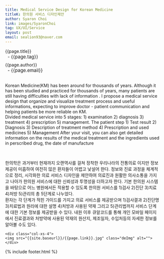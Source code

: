 ```yaml
---
title: Medical Service Design for Korean Medicine
titleK: 한의원 서비스 디자인제안
author: Syaron Choi
link: images/SyaronChoi
tag: UX/UI/Service
layout: post
email: sealion93@naver.com
---	
```


<div class="container">

<div class="deDep">
{{page.title}}<br>
<p style="font-size:15px; margin:0px; padding:0px 0px 0px 8px; margin:0px 0px 8px 0px;">- {{page.tag}}</p>
{{page.author}}<br>
<p style="font-size:15px; margin:0px; padding:0px 0px 0px 8px;">- {{page.email}}</p>
</div>

<br>

<div class="det lato">


Korean Medicine(KM) has been around for thousands of years. Although it has been studied and practiced for thousands of years, many patients are still having difficulties with lack of information . I propose a medical service design that organize and visualize treatment process and useful informations, expecting to improve doctor - patient communication and helping patients be more reliable on KM.
<br>
Divided medical service into 5 stages: 1) examination 2) diagnosis 3) treatment 4) prescription 5) management. The patient step 1) Test result 2) Diagnosis  3) Description of treatment method 4) Prescription and used medicines 5) Management 
After your visit, you can also get detailed information on the results of the medical treatment and the ingredients used in perscribed drug, the date of manufacture



</div>

<br>

<div class="noto">

한의학은 과거부터 현재까지 오랜역사를 걸쳐 정착한 우리나라의 전통의료 이지만 정보제공이 미흡하여 여전히 많은 환자들이 어렵고 낯설어 한다. 정보와 진료 과정을 체계적으로 정리, 시각화한 의료 서비스 디자인을 제안하여 의료진과 원활한 의사소통을 가지고 나아가 한의원 서비스에 대한 신뢰성과 투명성을 더하고자 한다.
기본 한의원 시스템을 바탕으로 어느 병원에서든 적용할 수 있도록 
한의원 서비스를 1)검사 2)진단 3)치료 4)처방 5)관리의 총 5단계로 나누었다.
<br>
환자는 각 단계가 적힌 가이드를 가지고 의료 서비스를 제공받으며
1)검사결과 2)진단명 3)치료법과 원리에 대한 설명 4)처방과 사용된 약재 그리고 5)관리법까지
서비스 단계에 대한 기본 정보를 제공받을 수 있다.
내원 이후 큐알코드를 통해 개인 모바일 페이지에서 진료결과와 처방약에 사용된 약재의 원산지, 제조일자, 수입처등의 자세한 정보를 알아볼 수도 있다. 


</div>

<div class="row noto">
	
	<div class="col-xs-4">
	<img src="{{site.baseurl}}/{{page.link}}.jpg" class="deImg" alt=""></div>
	
</div>

	

</div> 

{% include footer.html %}